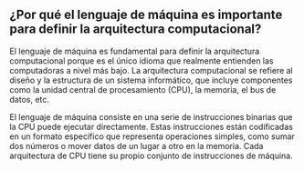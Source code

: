 ## ¿Por qué el lenguaje de máquina es importante para definir la arquitectura computacional?


El lenguaje de máquina es fundamental para definir la arquitectura computacional porque es el único idioma que realmente entienden las computadoras a nivel más bajo. La arquitectura computacional se refiere al diseño y la estructura de un sistema informático, que incluye componentes como la unidad central de procesamiento (CPU), la memoria, el bus de datos, etc.

El lenguaje de máquina consiste en una serie de instrucciones binarias que la CPU puede ejecutar directamente. Estas instrucciones están codificadas en un formato específico que representa operaciones simples, como sumar dos números o mover datos de un lugar a otro en la memoria. Cada arquitectura de CPU tiene su propio conjunto de instrucciones de máquina.
